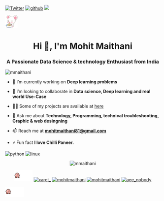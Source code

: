  
[![Twitter](https://img.shields.io/twitter/follow/xaret_?style=social)](https://twitter.com/xaret_)
[![github](https://img.shields.io/github/followers/mmaithani?label=Follow&style=social)](https://github.com/login?return_to=%2Fmmaithani)
[<img src="https://github.com/favicon.ico" width="20"> ](https://github.com/mmaithani)  

<img width="40" src="https://github.com/mmaithani/mmaithani/blob/master/original.gif" alt="kitty" />

<h1 align="center">Hi 👋, I'm Mohit Maithani</h1>
<h3 align="center">A Passionate Data Science & technology Enthusiast from India</h3>

<p align="left"> <img src="https://komarev.com/ghpvc/?username=mmaithani" alt="mmaithani" /> </p>

- 🔭 I’m currently working on **Deep learning problems**

- 👯 I’m looking to collaborate in **Data science, Deep learning and real world Use-Case**

- 👨‍💻 Some of my projects are available at [here](https://mmaithani.github.io/#portfolio)

- 💬 Ask me about **Technology, Programming, technical troubleshooting, Graphic & web desingning**

- 📫  Reach me at **mohitmaithani81@gmail.com**

- ⚡ Fun fact **I love Chilli Paneer.**

<p align="left"><img src="https://devicons.github.io/devicon/devicon.git/icons/python/python-original-wordmark.svg" alt="python" width="20" height="20"/> <img src="https://devicons.github.io/devicon/devicon.git/icons/linux/linux-original.svg" alt="linux" width="20" height="20"/></p><p align="center"> <img src="https://github-readme-stats.vercel.app/api?username=mmaithani&show_icons=true" alt="mmaithani" /> </p>

<p align="center">
 <img width="60" src="https://github.com/mmaithani/mmaithani/blob/master/tumblr_mcnyszWcoU1qfqgb9o1_500.gif" />
<a href="https://twitter.com/xaret_" target="blank"><img align="center" src="https://cdn.jsdelivr.net/npm/simple-icons@3.0.1/icons/twitter.svg" alt="xaret_" height="20" width="20" /></a>
<a href="https://linkedin.com/in/mohitmaithani" target="blank"><img align="center" src="https://cdn.jsdelivr.net/npm/simple-icons@3.0.1/icons/linkedin.svg" alt="mohitmaithani" height="20" width="20" /></a>
<a href="https://kaggle.com/mohitmaithani" target="blank"><img align="center" src="https://cdn.jsdelivr.net/npm/simple-icons@3.0.1/icons/kaggle.svg" alt="mohitmaithani" height="20" width="20" /></a>
<a href="https://instagram.com/aee_nobody" target="blank"><img align="center" src="https://cdn.jsdelivr.net/npm/simple-icons@3.0.1/icons/instagram.svg" alt="aee_nobody" height="20" width="20" /></a>
</p>

<img width="60" src="https://github.com/mmaithani/mmaithani/blob/master/tumblr_mcnyszWcoU1qfqgb9o1_500.gif" />
